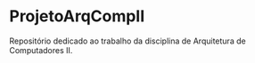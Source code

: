 # ProjetoArqCompII
Repositório dedicado ao trabalho da disciplina de Arquitetura de Computadores II.
